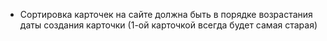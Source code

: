 - Сортировка карточек на сайте должна быть в порядке возрастания даты создания карточки (1-ой карточкой всегда будет самая старая)